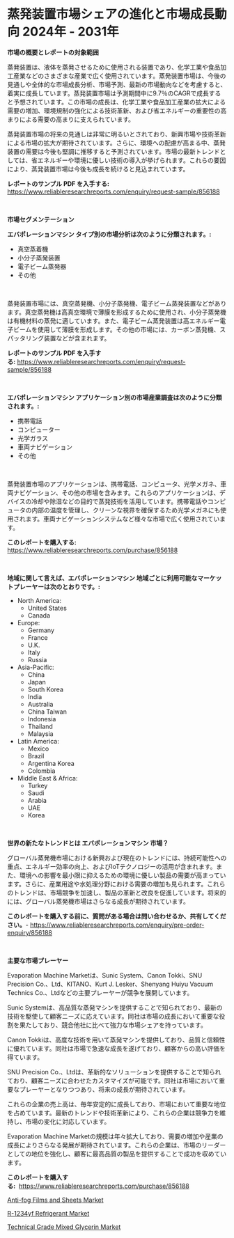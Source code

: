 <p><h1>蒸発装置市場シェアの進化と市場成長動向 2024年 - 2031年</h1></p><p><strong>市場の概要とレポートの対象範囲</strong></p>
<p><p>蒸発装置は、液体を蒸発させるために使用される装置であり、化学工業や食品加工産業などのさまざまな産業で広く使用されています。蒸発装置市場は、今後の見通しや全体的な市場成長分析、市場予測、最新の市場動向などを考慮すると、着実に成長しています。蒸発装置市場は予測期間中に9.7％のCAGRで成長すると予想されています。この市場の成長は、化学工業や食品加工産業の拡大による需要の増加、環境規制の強化による技術革新、および省エネルギーの重要性の高まりによる需要の高まりに支えられています。</p><p>蒸発装置市場の将来の見通しは非常に明るいとされており、新興市場や技術革新による市場の拡大が期待されています。さらに、環境への配慮が高まる中、蒸発装置の需要は今後も堅調に推移すると予測されています。市場の最新トレンドとしては、省エネルギーや環境に優しい技術の導入が挙げられます。これらの要因により、蒸発装置市場は今後も成長を続けると見込まれています。</p></p>
<p><strong>レポートのサンプル PDF を入手する:</strong> <a href="https://www.reliableresearchreports.com/enquiry/request-sample/856188">https://www.reliableresearchreports.com/enquiry/request-sample/856188</a></p>
<p>&nbsp;</p>
<p><strong>市場セグメンテーション</strong></p>
<p><strong>エバポレーションマシン タイプ別の市場分析は次のように分類されます。:</strong></p>
<p><ul><li>真空蒸着機</li><li>小分子蒸発装置</li><li>電子ビーム蒸発器</li><li>その他</li></ul></p>
<p>&nbsp;</p>
<p><p>蒸発装置市場には、真空蒸発機、小分子蒸発機、電子ビーム蒸発装置などがあります。真空蒸発機は高真空環境で薄膜を形成するために使用され、小分子蒸発機は有機材料の蒸発に適しています。また、電子ビーム蒸発装置は高エネルギー電子ビームを使用して薄膜を形成します。その他の市場には、カーボン蒸発機、スパッタリング装置などが含まれます。</p></p>
<p><strong>レポートのサンプル PDF を入手する:</strong>&nbsp;<a href="https://www.reliableresearchreports.com/enquiry/request-sample/856188">https://www.reliableresearchreports.com/enquiry/request-sample/856188</a></p>
<p>&nbsp;</p>
<p><strong> エバポレーションマシン アプリケーション別の市場産業調査は次のように分類されます。:</strong></p>
<p><ul><li>携帯電話</li><li>コンピューター</li><li>光学ガラス</li><li>車両ナビゲーション</li><li>その他</li></ul></p>
<p>&nbsp;</p>
<p><p>蒸発装置市場のアプリケーションは、携帯電話、コンピュータ、光学メガネ、車両ナビゲーション、その他の市場を含みます。これらのアプリケーションは、デバイスの冷却や除湿などの目的で蒸発技術を活用しています。携帯電話やコンピュータの内部の温度を管理し、クリーンな視界を確保するため光学メガネにも使用されます。車両ナビゲーションシステムなど様々な市場で広く使用されています。</p></p>
<p><strong>このレポートを購入する:</strong>&nbsp; <a href="https://www.reliableresearchreports.com/purchase/856188">https://www.reliableresearchreports.com/purchase/856188</a></p>
<p>&nbsp;</p>
<p><strong>地域に関して言えば、エバポレーションマシン 地域ごとに利用可能なマーケットプレーヤーは次のとおりです。:</strong></p>
<p><ul>
    <li>
        North America:
        <ul>
            <li>United States</li>
            <li>Canada</li>
        </ul>
    </li>
    <li>
        Europe:
        <ul>
            <li>Germany</li>
            <li>France</li>
            <li>U.K.</li>
            <li>Italy</li>
            <li>Russia</li>
        </ul>
    </li>
    <li>
        Asia-Pacific:
        <ul>
            <li>China</li>
            <li>Japan</li>
            <li>South Korea</li>
            <li>India</li>
            <li>Australia</li>
            <li>China Taiwan</li>
            <li>Indonesia</li>
            <li>Thailand</li>
            <li>Malaysia</li>
        </ul>
    </li>
    <li>
        Latin America:
        <ul>
            <li>Mexico</li>
            <li>Brazil</li>
            <li>Argentina Korea</li>
            <li>Colombia</li>
        </ul>
    </li>
    <li>
        Middle East & Africa:
        <ul>
            <li>Turkey</li>
            <li>Saudi</li>
            <li>Arabia</li>
            <li>UAE</li>
            <li>Korea</li>
        </ul>
    </li>
    </ul></p>
<p>&nbsp;</p>
<p><strong>世界の新たなトレンドとは エバポレーションマシン 市場？</strong></p>
<p><p>グローバル蒸発機市場における新興および現在のトレンドには、持続可能性への重点、エネルギー効率の向上、およびIoTテクノロジーの活用が含まれます。また、環境への影響を最小限に抑えるための環境に優しい製品の需要が高まっています。さらに、産業用途や水処理分野における需要の増加も見られます。これらのトレンドは、市場競争を加速し、製品の革新と改良を促進しています。将来的には、グローバル蒸発機市場はさらなる成長が期待されています。</p></p>
<p><strong>このレポートを購入する前に、質問がある場合は問い合わせるか、共有してください。</strong>- <a href="https://www.reliableresearchreports.com/enquiry/pre-order-enquiry/856188">https://www.reliableresearchreports.com/enquiry/pre-order-enquiry/856188</a></p>
<p>&nbsp;</p>
<p><strong>主要な市場プレーヤー</strong></p>
<p><p>Evaporation Machine Marketは、Sunic System、Canon Tokki、SNU Precision Co.、Ltd、KITANO、Kurt J. Lesker、Shenyang Huiyu Vacuum Technics Co.、Ltdなどの主要プレーヤーが競争を展開しています。</p><p>Sunic Systemは、高品質な蒸発マシンを提供することで知られており、最新の技術を駆使して顧客ニーズに応えています。同社は市場の成長において重要な役割を果たしており、競合他社に比べて強力な市場シェアを持っています。</p><p>Canon Tokkiは、高度な技術を用いて蒸発マシンを提供しており、品質と信頼性に優れています。同社は市場で急速な成長を遂げており、顧客からの高い評価を得ています。</p><p>SNU Precision Co.、Ltdは、革新的なソリューションを提供することで知られており、顧客ニーズに合わせたカスタマイズが可能です。同社は市場において重要なプレーヤーとなりつつあり、将来の成長が期待されています。</p><p>これらの企業の売上高は、毎年安定的に成長しており、市場において重要な地位を占めています。最新のトレンドや技術革新により、これらの企業は競争力を維持し、市場の変化に対応しています。</p><p>Evaporation Machine Marketの規模は年々拡大しており、需要の増加や産業の成長によりさらなる発展が期待されています。これらの企業は、市場のリーダーとしての地位を強化し、顧客に最高品質の製品を提供することで成功を収めています。</p></p>
<p><strong>このレポートを購入する:</strong>&nbsp;&nbsp;<a href="https://www.reliableresearchreports.com/purchase/856188">https://www.reliableresearchreports.com/purchase/856188</a></p>
<p><p><a href="https://github.com/jsmusil/Market-Research-Report-List-2/blob/main/anti-fog-films-and-sheets-market.md">Anti-fog Films and Sheets Market</a></p><p><a href="https://github.com/bmorecock/Market-Research-Report-List-2/blob/main/r-1234yf-refrigerant-market.md">R-1234yf Refrigerant Market</a></p><p><a href="https://github.com/yemakinde/Market-Research-Report-List-1/blob/main/technical-grade-mixed-glycerin-market.md">Technical Grade Mixed Glycerin Market</a></p></p>